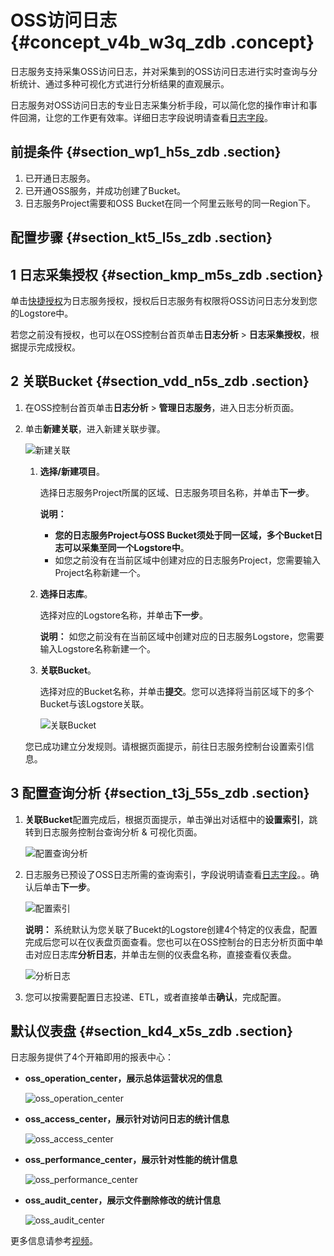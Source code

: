 # OSS访问日志 {#concept_v4b_w3q_zdb .concept}

日志服务支持采集OSS访问日志，并对采集到的OSS访问日志进行实时查询与分析统计、通过多种可视化方式进行分析结果的直观展示。

日志服务对OSS访问日志的专业日志采集分析手段，可以简化您的操作审计和事件回溯，让您的工作更有效率。详细日志字段说明请查看[日志字段](cn.zh-CN/用户指南/云产品采集/OSS访问日志/日志字段.md)。

## 前提条件 {#section_wp1_h5s_zdb .section}

1.  已开通日志服务。
2.  已开通OSS服务，并成功创建了Bucket。
3.  日志服务Project需要和OSS Bucket在同一个阿里云账号的同一Region下。

## 配置步骤 {#section_kt5_l5s_zdb .section}

## 1 日志采集授权 {#section_kmp_m5s_zdb .section}

单击[快捷授权](https://ram.console.aliyun.com/?spm=a2c4g.11186623.2.5.jntiYI#/role/authorize?request=%7B%22Requests%22%3A%20%7B%22request1%22%3A%20%7B%22RoleName%22%3A%20%22AliyunLogArchiveRole%22%2C%20%22TemplateId%22%3A%20%22Archive%22%7D%7D%2C%20%22ReturnUrl%22%3A%20%22https%3A//sls.console.aliyun.com/%22%2C%20%22Service%22%3A%20%22Log%22%7D)为日志服务授权，授权后日志服务有权限将OSS访问日志分发到您的Logstore中。

若您之前没有授权，也可以在OSS控制台首页单击**日志分析** \> **日志采集授权**，根据提示完成授权。

## 2 关联Bucket {#section_vdd_n5s_zdb .section}

1.  在OSS控制台首页单击**日志分析** \> **管理日志服务**，进入日志分析页面。
2.  单击**新建关联**，进入新建关联步骤。

    ![](images/5431_zh-CN.png "新建关联")

    1.  **选择/新建项目**。

        选择日志服务Project所属的区域、日志服务项目名称，并单击**下一步**。

        **说明：** 

        -   **您的日志服务Project与OSS Bucket须处于同一区域，多个Bucket日志可以采集至同一个Logstore中**。
        -   如您之前没有在当前区域中创建对应的日志服务Project，您需要输入Project名称新建一个。
    2.  **选择日志库**。

        选择对应的Logstore名称，并单击**下一步**。

        **说明：** 如您之前没有在当前区域中创建对应的日志服务Logstore，您需要输入Logstore名称新建一个。

    3.  **关联Bucket**。

        选择对应的Bucket名称，并单击**提交**。您可以选择将当前区域下的多个Bucket与该Logstore关联。

        ![](images/5432_zh-CN.png "关联Bucket")

    您已成功建立分发规则。请根据页面提示，前往日志服务控制台设置索引信息。


## 3 配置查询分析 {#section_t3j_55s_zdb .section}

1.  **关联Bucket**配置完成后，根据页面提示，单击弹出对话框中的**设置索引**，跳转到日志服务控制台查询分析 & 可视化页面。

    ![](images/5433_zh-CN.png "配置查询分析")

2.  日志服务已预设了OSS日志所需的查询索引，字段说明请查看[日志字段](cn.zh-CN/用户指南/云产品采集/OSS访问日志/日志字段.md)。。确认后单击**下一步**。

    ![](images/5434_zh-CN.png "配置索引")

    **说明：** 系统默认为您关联了Bucekt的Logstore创建4个特定的仪表盘，配置完成后您可以在仪表盘页面查看。您也可以在OSS控制台的日志分析页面中单击对应日志库**分析日志**，并单击左侧的仪表盘名称，直接查看仪表盘。

    ![](images/5435_zh-CN.png "分析日志")

3.  您可以按需要配置日志投递、ETL，或者直接单击**确认**，完成配置。

## 默认仪表盘 {#section_kd4_x5s_zdb .section}

日志服务提供了4个开箱即用的报表中心：

-   **oss\_operation\_center，展示总体运营状况的信息**

    ![](images/5436_zh-CN.png "oss_operation_center")

-   **oss\_access\_center，展示针对访问日志的统计信息**

    ![](images/5437_zh-CN.png "oss_access_center")

-   **oss\_performance\_center，展示针对性能的统计信息**

    ![](images/5438_zh-CN.png "oss_performance_center")

-   **oss\_audit\_center，展示文件删除修改的统计信息**

    ![](images/5439_zh-CN.png "oss_audit_center")


更多信息请参考[视频](https://yq.aliyun.com/articles/435682?spm=a2c4g.11186623.2.7.jntiYI)。

